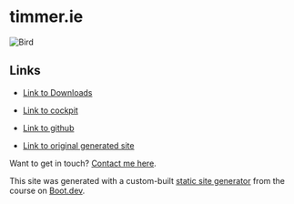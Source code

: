 # timmer.ie

![Bird](/images/bird.jpg)

## Links

- [Link to Downloads](https://mc.app.timmer.ie:8999)
- [Link to cockpit](https://mc.app.timmer.ie:9090)
- [Link to github](https://github.com/Tim-Mer)

- [Link to original generated site](/blog)

Want to get in touch? [Contact me here](/contact).

This site was generated with a custom-built [static site generator](https://www.boot.dev/courses/build-static-site-generator-python) from the course on [Boot.dev](https://www.boot.dev).